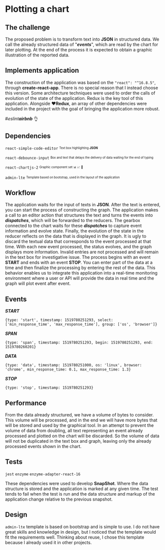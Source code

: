 # Plotting a chart

## The challenge

The proposed problem is to transform text into **JSON** in structured data.
We call the already structured data of "***events***", which are read by the chart for later plotting. At the end of the process it is expected to obtain a graphic illustration of the reported data.

## Implements application

The construction of the application was based on the `"react": "^16.8.5"`, through **create-react-app**. There is no special reason that I instead choose this version. Some architecture techniques were used to order the calls of evolution of the state of the application. Redux is the key tool of this application.
Alongside :heart:**Redux**, an array of other dependencies were included in the project with the goal of bringing the application more robust.

#*eslint****airbnb*** :ok_hand:

## Dependencies

`react-simple-code-editor`
 <sub><sup>Text box highlighting **JSON**</sup></sub>

`react-debounce-input`
 <sub><sup>Box and text that delays the delivery of data waiting for the end of typing</sup></sub>


 `react-chartjs-2`
 <sub><sup>Graphic component set :bar_chart: :chart_with_upwards_trend: :pizza:</sup></sub>


 `admin-lte`
 <sub><sup>Template based on bootstrap, used in the layout of the application</sup></sub>

## Workflow

The application waits for the input of texts in **JSON**. After the text is entered, you can start the process of constructing the graph. The application makes a call to an editor action that structures the text and turns the events into ***dispatches***, which will be forwarded to the reducers. The gearbox connected to the chart waits for these ***dispatches*** to capture event information and evolve state. Finally, the evolution of the state in the reducer reflects on the data that is displayed in the graph. It is ugly to discard the textual data that corresponds to the event processed at that time.
With each new event processed, the status evolves, and the graph displays more information.
Invalid entries are not processed and will remain in the text box for investigative issue. The process begins with an event **START** and ends with an event **STOP**. You can enter part of the data at a time and then finalize the processing by entering the rest of the data. This behavior enables us to integrate this application into a real-time monitoring environment where a user or API will provide the data in real time and the graph will plot event after event.

## Events

***START***

    {type: 'start', timestamp: 1519780251293, select: ['min_response_time', 'max_response_time'], group: ['os', 'browser']}

***SPAN***

    {type: 'span', timestamp: 1519780251293, begin: 1519780251293, end: 1519780260201}

***DATA***

    {type: 'data', timestamp: 1519780251000, os: 'linux', browser: 'chrome', min_response_time: 0.1, max_response_time: 1.3}

 ***STOP***

    {type: 'stop', timestamp: 1519780251293}



## Performance

From the data already structured, we have a volume of bytes to consider. This volume will be processed, and in the end we will have more bytes that will be stored and used by the graphical tool. In an attempt to prevent the volume of data from doubling, all text representing an event already processed and plotted on the chart will be discarded. So the volume of data will not be duplicated in the text box and graph, leaving only the already processed events shown in the chart.

## Tests

`jest` `enzyme` `enzyme-adapter-react-16`

These dependencies were used to develop **SnapShot**.
Where the data structure is stored and the application is marked at any given time. The test tends to fail when the test is run and the data structure and markup of the application change relative to the previous snapshot.

## Design

`admin-lte` template is based on bootstrap and is simple to use. I do not have great skills and knowledge in design, but I noticed that the template would fit the requirements well. Thinking about reuse, I chose this template because I already used it in other projects.

